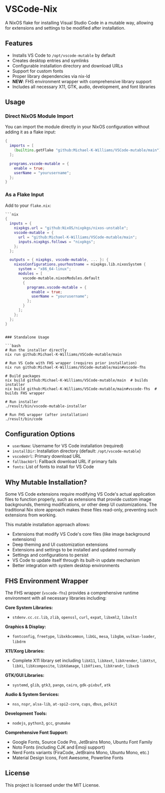 # VSCode-Nix

A NixOS flake for installing Visual Studio Code in a mutable way, allowing for extensions and settings to be modified after installation.

## Features

- Installs VS Code to `/opt/vscode-mutable` by default
- Creates desktop entries and symlinks
- Configurable installation directory and download URLs
- Support for custom fonts
- Proper library dependencies via nix-ld
- **NEW**: FHS environment wrapper with comprehensive library support
- Includes all necessary X11, GTK, audio, development, and font libraries

## Usage

### Direct NixOS Module Import

You can import the module directly in your NixOS configuration without adding it as a flake input:

```nix
{
  imports = [
    (builtins.getFlake "github:Michael-K-Williams/VSCode-mutable/main").nixosModules.default
  ];

  programs.vscode-mutable = {
    enable = true;
    userName = "yourusername";
  };
}
```

### As a Flake Input

Add to your `flake.nix`:

```nix
```nix
{
  inputs = {
    nixpkgs.url = "github:NixOS/nixpkgs/nixos-unstable";
    vscode-mutable = {
      url = "github:Michael-K-Williams/VSCode-mutable/main";
      inputs.nixpkgs.follows = "nixpkgs";
    };
  };

  outputs = { nixpkgs, vscode-mutable, ... }: {
    nixosConfigurations.yourhostname = nixpkgs.lib.nixosSystem {
      system = "x86_64-linux";
      modules = [
        vscode-mutable.nixosModules.default
        {
          programs.vscode-mutable = {
            enable = true;
            userName = "yourusername";
          };
        }
      ];
    };
  };
}
```
```

### Standalone Usage

```bash
# Run the installer directly
nix run github:Michael-K-Williams/VSCode-mutable/main

# Run VS Code with FHS wrapper (requires prior installation)
nix run github:Michael-K-Williams/VSCode-mutable/main#vscode-fhs

# Build packages
nix build github:Michael-K-Williams/VSCode-mutable/main  # builds installer
nix build github:Michael-K-Williams/VSCode-mutable/main#vscode-fhs  # builds FHS wrapper

# Run installer
./result/bin/vscode-mutable-installer

# Run FHS wrapper (after installation)
./result/bin/code
```

## Configuration Options

- `userName`: Username for VS Code installation (required)
- `installDir`: Installation directory (default: `/opt/vscode-mutable`)
- `vscodeUrl`: Primary download URL
- `fallbackUrl`: Fallback download URL if primary fails
- `fonts`: List of fonts to install for VS Code

## Why Mutable Installation?

Some VS Code extensions require modifying VS Code's actual application files to function properly, such as extensions that provide custom image backgrounds, theming modifications, or other deep UI customizations. The traditional Nix store approach makes these files read-only, preventing such extensions from working.

This mutable installation approach allows:

- Extensions that modify VS Code's core files (like image background extensions)
- Deep theming and UI customization extensions
- Extensions and settings to be installed and updated normally
- Settings and configurations to persist
- VS Code to update itself through its built-in update mechanism
- Better integration with system desktop environments

## FHS Environment Wrapper

The FHS wrapper (`vscode-fhs`) provides a comprehensive runtime environment with all necessary libraries including:

**Core System Libraries:**
- `stdenv.cc.cc.lib`, `zlib`, `openssl`, `curl`, `expat`, `libxml2`, `libxslt`

**Graphics & Display:**
- `fontconfig`, `freetype`, `libxkbcommon`, `libGL`, `mesa`, `libgbm`, `vulkan-loader`, `libdrm`

**X11/Xorg Libraries:**
- Complete X11 library set including `libX11`, `libXext`, `libXrender`, `libXtst`, `libXi`, `libXcomposite`, `libXdamage`, `libXfixes`, `libXrandr`, `libxcb`

**GTK/GUI Libraries:**
- `systemd`, `glib`, `gtk3`, `pango`, `cairo`, `gdk-pixbuf`, `atk`

**Audio & System Services:**
- `nss`, `nspr`, `alsa-lib`, `at-spi2-core`, `cups`, `dbus`, `polkit`

**Development Tools:**
- `nodejs`, `python3`, `gcc`, `gnumake`

**Comprehensive Font Support:**
- Google Fonts, Source Code Pro, JetBrains Mono, Ubuntu Font Family
- Noto Fonts (including CJK and Emoji support)
- Nerd Fonts variants (FiraCode, JetBrains Mono, Ubuntu Mono, etc.)
- Material Design Icons, Font Awesome, Powerline Fonts

## License

This project is licensed under the MIT License.
